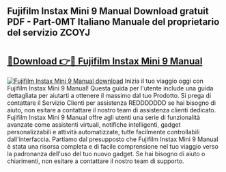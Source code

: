 ## Fujifilm Instax Mini 9 Manual Download gratuit PDF - Part-0MT Italiano Manuale del proprietario del servizio ZCOYJ

# <h2><a href="http://dfafl5.blite.top/?on=Fujifilm+Instax+Mini+9+Manual">🔗Download 👉🔴 Fujifilm Instax Mini 9 Manual</a></h2>

[![Fujifilm Instax Mini 9 Manual download](https://i.imgur.com/lujVjoI.png)](http://dfafl5.blite.top/?on=Fujifilm+Instax+Mini+9+Manual)
Inizia il tuo viaggio oggi con Fujifilm Instax Mini 9 Manual! Questa guida per l'utente include una guida dettagliata per aiutarti a ottenere il massimo dal tuo Prodotto. Si prega di contattare il Servizio Clienti per assistenza REDDDDDDD se hai bisogno di aiuto, non esitare a contattare il nostro team di assistenza clienti dedicato. Fujifilm Instax Mini 9 Manual offre agli utenti una serie di funzionalità avanzate come assistenti virtuali, notifiche intelligenti, gadget personalizzabili e attività automatizzate, tutte facilmente controllabili dall'interfaccia. Partiamo dal presupposto che Fujifilm Instax Mini 9 Manual è stata una risorsa completa e di facile comprensione nel tuo viaggio verso la padronanza dell'uso del tuo nuovo gadget. Se hai bisogno di aiuto o chiarimenti, non esitare a contattare il nostro team di supporto.
